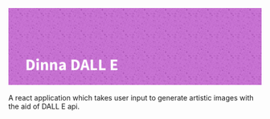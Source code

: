 <!-- #  Dinna DALL E-->

![Dinna DALL E](<img src="src/assets/../../client/src/assets/Dinna%20DALL%20E-banner.png" width="800"/../Dinna%20DALL%20E-banner.png>)

A react application which takes user input to generate artistic images with the aid of DALL E api.
